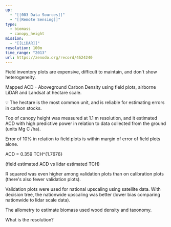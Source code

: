 ```yaml
---
up:
  - "[[003 Data Sources]]"
  - "[[Remote Sensing]]"
type:
  - biomass
  - canopy_height
mission:
  - "[[LiDAR]]"
resolution: 100m
time_range: "2013"
url: https://zenodo.org/record/4624240
---
```

Field inventory plots are expensive, difficult to maintain, and don't show heterogeneity. 

Mapped ACD - Aboveground Carbon Density using field plots, airborne LiDAR and Landsat at hectare scale. 

💡 The hectare is the most common unit, and is reliable for estimating errors in carbon stocks. 

Top of canopy height was measured at 1.1 m resolution, and it estimated ACD with high predictive power in relation to data collected from the ground (units Mg C /ha). 

Error of 10% in relation to field plots is within margin of error of field plots alone. 

ACD = 0.359 TCH^{1.7676} 

(field estimated ACD vs lidar estimated TCH) 

R squared was even higher among validation plots than on calibration plots (there's also fewer validation plots). 

Validation plots were used for national upscaling using satellite data. With decision tree, the nationwide upscaling was better (lower bias comparing nationwide to lidar scale data). 

The allometry to estimate biomass used wood density and taxonomy. 

What is the resolution? 
